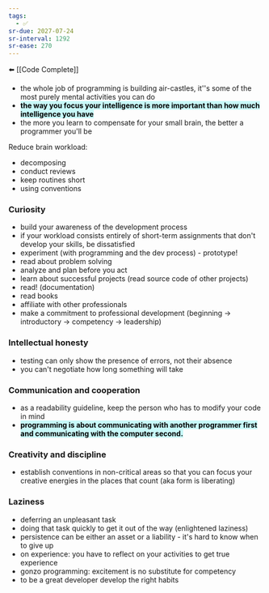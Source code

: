 ```yaml
---
tags:
  - ✅
sr-due: 2027-07-24
sr-interval: 1292
sr-ease: 270
---
```


⬅️ [[Code Complete]]

- the whole job of programming is building air-castles, it''s some of the most purely mental activities you can do
- <mark style="background: #ABF7F7A6;">**the way you focus your intelligence is more important than how much intelligence you have**</mark>
- the more you learn to compensate for your small brain, the better a programmer you'll be

Reduce brain workload:
- decomposing
- conduct reviews
- keep routines short
- using conventions

### Curiosity
- build your awareness of the development process
- if your workload consists entirely of short-term assignments that don't develop your skills, be dissatisfied
- experiment (with programming and the dev process) - prototype!
- read about problem solving
- analyze and plan before you act
- learn about successful projects (read source code of other projects)
- read! (documentation)
- read books
- affiliate with other professionals
- make a commitment to professional development (beginning -> introductory -> competency -> leadership)

### Intellectual honesty
- testing can only show the presence of errors, not their absence
- you can't negotiate how long something will take

### Communication and cooperation
- as a readability guideline, keep the person who has to modify your code in mind
- <mark style="background: #ABF7F7A6;">**programming is about communicating with another programmer first and communicating with the computer second.**</mark>

### Creativity and discipline
- establish conventions in non-critical areas so that you can focus your creative energies in the places that count (aka form is liberating)

### Laziness
- deferring an unpleasant task
- doing that task quickly to get it out of the way (enlightened laziness)
- persistence can be either an asset or a liability - it's hard to know when to give up 
- on experience: you have to reflect on your activities to get true experience
- gonzo programming: excitement is no substitute for competency
- to be a great developer develop the right habits